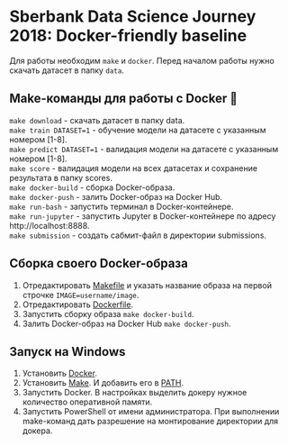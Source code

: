 # Sberbank Data Science Journey 2018: Docker-friendly baseline

Для работы необходим `make` и `docker`. Перед началом работы нужно скачать датасет в папку `data`.

## Make-команды для работы с Docker :whale:

`make download` - cкачать датасет в папку data.  
`make train DATASET=1` - обучение модели на датасете с указанным номером [1-8].  
`make predict DATASET=1` - валидация модели на датасете с указанным номером [1-8].  
`make score` - валидация модели на всех датасетах и сохранение результата в папку scores.  
`make docker-build` - сборка Docker-образа.  
`make docker-push` - залить Docker-образ на Docker Hub.  
`make run-bash` - запустить терминал в Docker-контейнере.  
`make run-jupyter` - запустить Jupyter в Docker-контейнере по адресу http://localhost:8888.  
`make submission` - создать сабмит-файл в директории submissions.  

## Сборка своего Docker-образа

1. Отредактировать [Makefile](https://github.com/tyz910/sdsj2018/blob/master/Makefile) и указать название образа на первой строчке `IMAGE=username/image`.  
2. Отредактировать [Dockerfile](https://github.com/tyz910/sdsj2018/blob/master/Dockerfile).
3. Запустить сборку образа `make docker-build`.
4. Залить Docker-образ на Docker Hub `make docker-push`.

## Запуск на Windows

1. Установить [Docker](https://download.docker.com/win/stable/Docker%20for%20Windows%20Installer.exe).
2. Установить [Make](https://download.docker.com/win/stable/Docker%20for%20Windows%20Installer.exe). И добавить его в [PATH](https://ru.stackoverflow.com/questions/153628/Как-добавить-путь-в-переменную-окружения-path-на-windows).
3. Запустить Docker. В настройках выделить докеру нужное количество оперативной памяти.
4. Запустить PowerShell от имени администратора. При выполнении make-команд дать разрешение на монтирование директории для докера.
